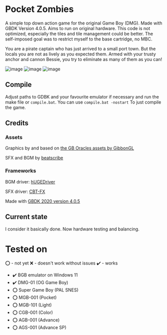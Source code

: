 # Pocket Zombies
A simple top down action game for the original Game Boy (DMG). Made with GBDK Version 4.0.5. Aims to run on original hardware. This code is not optimized, especially the tiles and tile management could be better. The self-imposed goal was to restrict myself to the base cartridge, no MBC.

You are a pirate captain who has just arrived to a small port town. But the locals you are not as lively as you expected them. Armed with your trusty anchor and cannon Bessie, you try to eliminate as many of them as you can!

![image](https://onedrive.live.com/embed?resid=72F9E0AC3DFC344D%21558571&authkey=%21AD5ypugc2swmQa4&width=320&height=288)
![image](https://onedrive.live.com/embed?resid=72F9E0AC3DFC344D%21558572&authkey=%21ADiuifm16hKWbS0&width=320&height=288)
![image](https://onedrive.live.com/embed?resid=72F9E0AC3DFC344D%21558573&authkey=%21AKkSacSQ_k1xCwE&width=320&height=288)

## Compile
Adjust paths to GDBK and your favourite emulator if necessary and run the make file or `compile.bat`. You can use `compile.bat -nostart` To just compile the game.
## Credits

### Assets

Graphics by and based on [the GB Oracles assets by GibbonGL](https://gibbongl.itch.io/)

SFX and BGM by [beatscribe](https://twitter.com/beatscribe)

### Frameworks
BGM driver: [hUGEDriver](https://github.com/SuperDisk/hUGEDriver)

SFX driver: [CBT-FX](https://github.com/coffeevalenbat/CBT-FX/tree/main)

Made with [GBDK 2020 version 4.0.5](https://github.com/gbdk-2020/gbdk-2020)

## Current state
I consider it basically done. Now hardware testing and balancing.

# Tested on

⭕ - not yet ❌ - doesn't work without issues ✔️ - works

- ✔️ BGB emulator on Windows 11
- ✔️ DMG-01 (OG Game Boy)
- ⭕ Super Game Boy (PAL SNES)
- ⭕ MGB-001 (Pocket)
- ⭕ MGB-101 (Light)
- ⭕ CGB-001 (Color)
- ⭕ AGB-001 (Advance)
- ⭕ AGS-001 (Advance SP)
